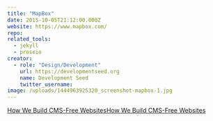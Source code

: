 ```yaml
---
title: "MapBox"
date: 2015-10-05T21:12:00.000Z
website: https://www.mapbox.com/
repo:
related_tools:
  - jekyll
  - proseio
creator:
  - role: "Design/Development"
    url: https://developmentseed.org
    name: Development Seed
    twitter_username:
image: /uploads/1444963925320_screenshot-mapbox-1.jpg
---
```

[How We Build CMS-Free Websites](https://developmentseed.org/blog/2012/07/27/build-cms-free-websites/)[How We Build CMS-Free Websites](https://developmentseed.org/blog/2012/07/27/build-cms-free-websites/)
